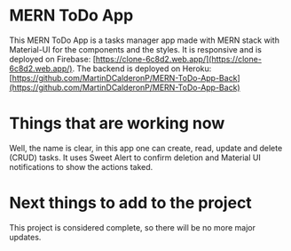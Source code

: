 # MERN ToDo App

This MERN ToDo App is a tasks manager app made with MERN stack with Material-UI for the components and the styles. It is responsive and is deployed on Firebase: [https://clone-6c8d2.web.app/](https://clone-6c8d2.web.app/). The backend is deployed on Heroku: [https://github.com/MartinDCalderonP/MERN-ToDo-App-Back](https://github.com/MartinDCalderonP/MERN-ToDo-App-Back)

# Things that are working now

Well, the name is clear, in this app one can create, read, update and delete (CRUD) tasks. It uses Sweet Alert to confirm deletion and Material UI notifications to show the actions taked.

# Next things to add to the project

This project is considered complete, so there will be no more major updates.